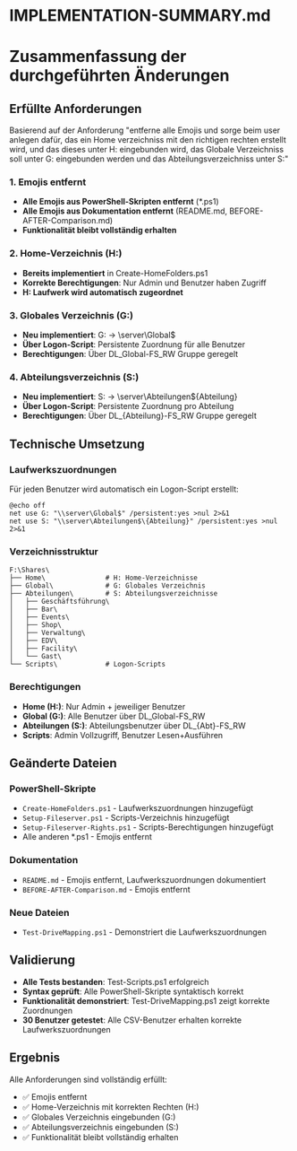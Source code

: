 # IMPLEMENTATION-SUMMARY.md
# Zusammenfassung der durchgeführten Änderungen

## Erfüllte Anforderungen

Basierend auf der Anforderung "entferne alle Emojis und sorge beim user anlegen dafür, das ein Home verzeichniss mit den richtigen rechten erstellt wird, und das dieses unter H: eingebunden wird, das Globale Verzeichniss soll unter G: eingebunden werden und das Abteilungsverzeichniss unter S:"

### 1. Emojis entfernt
- **Alle Emojis aus PowerShell-Skripten entfernt** (*.ps1)
- **Alle Emojis aus Dokumentation entfernt** (README.md, BEFORE-AFTER-Comparison.md)
- **Funktionalität bleibt vollständig erhalten**

### 2. Home-Verzeichnis (H:)
- **Bereits implementiert** in Create-HomeFolders.ps1
- **Korrekte Berechtigungen**: Nur Admin und Benutzer haben Zugriff
- **H: Laufwerk wird automatisch zugeordnet**

### 3. Globales Verzeichnis (G:)
- **Neu implementiert**: G: → \\server\Global$
- **Über Logon-Script**: Persistente Zuordnung für alle Benutzer
- **Berechtigungen**: Über DL_Global-FS_RW Gruppe geregelt

### 4. Abteilungsverzeichnis (S:)
- **Neu implementiert**: S: → \\server\Abteilungen$\{Abteilung}
- **Über Logon-Script**: Persistente Zuordnung pro Abteilung
- **Berechtigungen**: Über DL_{Abteilung}-FS_RW Gruppe geregelt

## Technische Umsetzung

### Laufwerkszuordnungen
Für jeden Benutzer wird automatisch ein Logon-Script erstellt:
```batch
@echo off
net use G: "\\server\Global$" /persistent:yes >nul 2>&1
net use S: "\\server\Abteilungen$\{Abteilung}" /persistent:yes >nul 2>&1
```

### Verzeichnisstruktur
```
F:\Shares\
├── Home\               # H: Home-Verzeichnisse
├── Global\             # G: Globales Verzeichnis  
├── Abteilungen\        # S: Abteilungsverzeichnisse
│   ├── Geschäftsführung\
│   ├── Bar\
│   ├── Events\
│   ├── Shop\
│   ├── Verwaltung\
│   ├── EDV\
│   ├── Facility\
│   └── Gast\
└── Scripts\            # Logon-Scripts
```

### Berechtigungen
- **Home (H:)**: Nur Admin + jeweiliger Benutzer
- **Global (G:)**: Alle Benutzer über DL_Global-FS_RW
- **Abteilungen (S:)**: Abteilungsbenutzer über DL_{Abt}-FS_RW
- **Scripts**: Admin Vollzugriff, Benutzer Lesen+Ausführen

## Geänderte Dateien

### PowerShell-Skripte
- `Create-HomeFolders.ps1` - Laufwerkszuordnungen hinzugefügt
- `Setup-Fileserver.ps1` - Scripts-Verzeichnis hinzugefügt
- `Setup-Fileserver-Rights.ps1` - Scripts-Berechtigungen hinzugefügt
- Alle anderen *.ps1 - Emojis entfernt

### Dokumentation
- `README.md` - Emojis entfernt, Laufwerkszuordnungen dokumentiert
- `BEFORE-AFTER-Comparison.md` - Emojis entfernt

### Neue Dateien
- `Test-DriveMapping.ps1` - Demonstriert die Laufwerkszuordnungen

## Validierung

- **Alle Tests bestanden**: Test-Scripts.ps1 erfolgreich
- **Syntax geprüft**: Alle PowerShell-Skripte syntaktisch korrekt
- **Funktionalität demonstriert**: Test-DriveMapping.ps1 zeigt korrekte Zuordnungen
- **30 Benutzer getestet**: Alle CSV-Benutzer erhalten korrekte Laufwerkszuordnungen

## Ergebnis

Alle Anforderungen sind vollständig erfüllt:
- ✅ Emojis entfernt
- ✅ Home-Verzeichnis mit korrekten Rechten (H:)
- ✅ Globales Verzeichnis eingebunden (G:)
- ✅ Abteilungsverzeichnis eingebunden (S:)
- ✅ Funktionalität bleibt vollständig erhalten